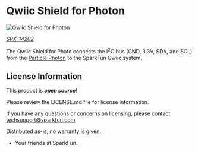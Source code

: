 Qwiic Shield for Photon 
========================================

![Qwiic Shield for Photon](https://cdn.sparkfun.com/assets/parts/1/2/1/4/2/Qwiic_Photon_Shield_05.jpg)

[*SPX-14202*](https://www.sparkfun.com/products/14202)

The Qwiic Shield for Photo connects the I<sup>2</sup>C bus (GND, 3.3V, SDA, and SCL) from the [Particle Photon](https://www.sparkfun.com/products/13774) to the SparkFun Qwiic system. 

License Information
-------------------

This product is _**open source**_!

Please review the LICENSE.md file for license information.

If you have any questions or concerns on licensing, please contact techsupport@sparkfun.com.

Distributed as-is; no warranty is given.

- Your friends at SparkFun.

_<COLLABORATION CREDIT>_
